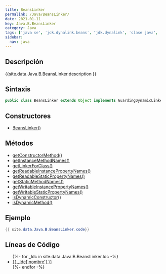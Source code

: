 ```yaml
---
title: BeansLinker
permalink: /Java/BeansLinker/
date: 2021-01-11
key: Java.B.BeansLinker
category: Java
tags: ['java se', 'jdk.dynalink.beans', 'jdk.dynalink', 'clase java', 'Java 1.0']
sidebar: 
  nav: java
---
```


## Descripción
{{site.data.Java.B.BeansLinker.description }}

## Sintaxis
~~~java
public class BeansLinker extends Object implements GuardingDynamicLinker
~~~

## Constructores
* [BeansLinker()](/Java/BeansLinker/BeansLinker/)

## Métodos
* [getConstructorMethod()](/Java/BeansLinker/getConstructorMethod/)
* [getInstanceMethodNames()](/Java/BeansLinker/getInstanceMethodNames/)
* [getLinkerForClass()](/Java/BeansLinker/getLinkerForClass/)
* [getReadableInstancePropertyNames()](/Java/BeansLinker/getReadableInstancePropertyNames/)
* [getReadableStaticPropertyNames()](/Java/BeansLinker/getReadableStaticPropertyNames/)
* [getStaticMethodNames()](/Java/BeansLinker/getStaticMethodNames/)
* [getWritableInstancePropertyNames()](/Java/BeansLinker/getWritableInstancePropertyNames/)
* [getWritableStaticPropertyNames()](/Java/BeansLinker/getWritableStaticPropertyNames/)
* [isDynamicConstructor()](/Java/BeansLinker/isDynamicConstructor/)
* [isDynamicMethod()](/Java/BeansLinker/isDynamicMethod/)

## Ejemplo
~~~java
{{ site.data.Java.B.BeansLinker.code}}
~~~

## Líneas de Código
<ul>
{%- for _ldc in site.data.Java.B.BeansLinker.ldc -%}
   <li>
       <a href="{{_ldc['url'] }}">{{ _ldc['nombre'] }}</a>
   </li>
{%- endfor -%}
</ul>
